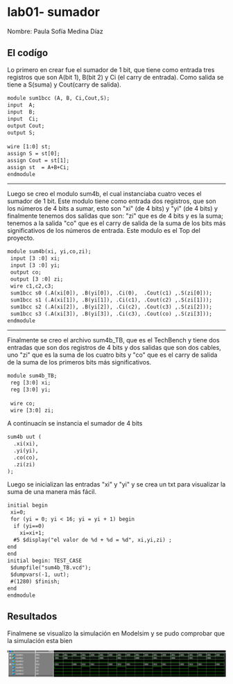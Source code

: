 # lab01- sumador 

Nombre: Paula Sofía Medina Díaz

El codígo
------

Lo primero en crear fue el sumador de 1 bit, que tiene como entrada tres registros que son A(bit 1), B(bit 2) y Ci (el carry de entrada). Como salida se tiene a S(suma) y Cout(carry de salida).

    module sum1bcc (A, B, Ci,Cout,S);
    input  A;
    input  B;
    input  Ci;
    output Cout;
    output S;
    
    wire [1:0] st;
    assign S = st[0];
    assign Cout = st[1];
    assign st  = A+B+Ci;
    endmodule
    
    
  ----------------------------------------------------------
  
 Luego se creo el modulo sum4b, el cual instanciaba cuatro veces el sumador de 1 bit. Este modulo tiene como entrada dos registros, que son los números de 4 bits a sumar, esto son "xi" (de 4 bits) y "yi" (de 4 bits) y finalmente tenemos dos salidas que son: "zi" que es de 4 bits y es la suma; tenemos a la salida "co" que es el carry de salida de la suma de los bits más significativos de los números de entrada.
 Este modulo es el Top del proyecto.
 
    module sum4b(xi, yi,co,zi);
     input [3 :0] xi;
     input [3 :0] yi;
     output co;
     output [3 :0] zi;
     wire c1,c2,c3;
     sum1bcc s0 (.A(xi[0]), .B(yi[0]), .Ci(0),  .Cout(c1) ,.S(zi[0]));
     sum1bcc s1 (.A(xi[1]), .B(yi[1]), .Ci(c1), .Cout(c2) ,.S(zi[1]));
     sum1bcc s2 (.A(xi[2]), .B(yi[2]), .Ci(c2), .Cout(c3) ,.S(zi[2]));
     sum1bcc s3 (.A(xi[3]), .B(yi[3]), .Ci(c3), .Cout(co) ,.S(zi[3]));
    endmodule

-----------------------------------------------------

Finalmente se creo el archivo sum4b_TB, que es el TechBench y tiene dos entradas que son dos registros de 4 bits y dos salidas que son dos cables, uno "zi" que es la suma de los cuatro bits y "co" que es el carry de salida de la suma de los primeros bits más significativos. 

    module sum4b_TB;
     reg [3:0] xi;
     reg [3:0] yi;

     wire co;
     wire [3:0] zi;
     
 A continuacín se instancia el sumador de 4 bits 
 
    sum4b uut (
      .xi(xi), 
      .yi(yi), 
      .co(co), 
      .zi(zi)
    );


Luego se inicializan las entradas "xi" y "yi" y se crea un txt para visualizar la suma de una manera más fácil.
    
    initial begin
     xi=0;
	 for (yi = 0; yi < 16; yi = yi + 1) begin
      if (yi==0)
        xi=xi+1;
      #5 $display("el valor de %d + %d = %d", xi,yi,zi) ;
    end
    end      
    initial begin: TEST_CASE
     $dumpfile("sum4b_TB.vcd");
     $dumpvars(-1, uut);
     #(1280) $finish;
    end
    endmodule

Resultados
-------------------
Finalmene se visualizo la simulación en Modelsim y se pudo comprobar que la simulación esta bien

![Imagen1](https://github.com/unal-edigital1-lab/lab00-psmedinadi22/blob/master/imagen.png)




